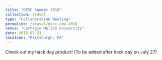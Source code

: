 ```yaml
---
title: "DESC Summer 2018"
collection: travel
type: "Collaboration Meeting"
permalink: /travel/desc-cmu-2018
venue: "Carnegie Mellon University"
date: 2018-07-23
location: "Pittsburgh, PA"
---
```


Check out my hack day product! (To be added after hack day on July 27)
